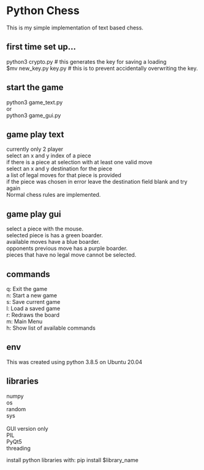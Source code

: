 # Python Chess

This is my simple implementation of text based chess.
## first time set up...
python3 crypto.py 
\# this generates the key for saving a loading
<br />
$mv new_key.py key.py
\# this is to prevent accidentally overwriting the key.

## start the game
python3 game_text.py<br />
or<br />
python3 game_gui.py

## game play text
currently only 2 player<br />
select an x and y index of a piece<br />
if there is a piece at selection with at least one valid move<br />
select an x and y destination for the piece<br />
a list of legal moves for that piece is provided<br />
if the piece was chosen in error leave the destination field blank and try again<br />
Normal chess rules are implemented.<br />

## game play gui
select a piece with the mouse.<br />
selected piece is has a green boarder.<br />
available moves have a blue boarder.<br />
opponents previous move has a purple boarder.<br />
pieces that have no legal move cannot be selected.<br />

## commands
q: Exit the game<br />
n: Start a new game<br />
s: Save current game<br />
l: Load a saved game<br />
r: Redraws the board<br />
m: Main Menu<br />
h: Show list of available commands<br />

## env
This was created using python 3.8.5 on Ubuntu 20.04

## libraries
numpy<br />
os<br />
random<br />
sys<br />
<br />
GUI version only<br />
PIL<br />
PyQt5<br />
threading<br />

install python libraries with:
pip install $library_name
